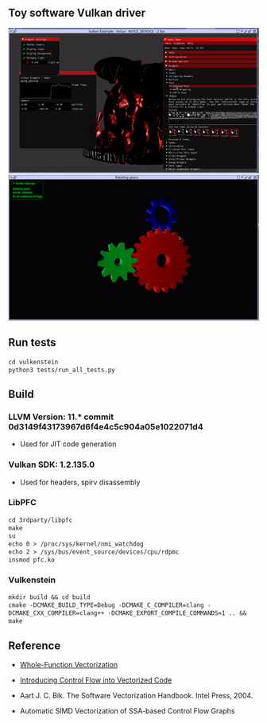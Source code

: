 ## Toy software Vulkan driver
![Vulkan scene](readme/preview.gif)
![Gears](readme/preview_2.gif)
## Run tests
```console
cd vulkenstein
python3 tests/run_all_tests.py
```

## Build
### LLVM Version: 11.* commit 0d3149f43173967d6f4e4c5c904a05e1022071d4
* Used for JIT code generation
### Vulkan SDK: 1.2.135.0
* Used for headers, spirv disassembly
### LibPFC
```console
cd 3rdparty/libpfc
make
su
echo 0 > /proc/sys/kernel/nmi_watchdog
echo 2 > /sys/bus/event_source/devices/cpu/rdpmc
insmod pfc.ko
```
### Vulkenstein
```console
mkdir build && cd build
cmake -DCMAKE_BUILD_TYPE=Debug -DCMAKE_C_COMPILER=clang -DCMAKE_CXX_COMPILER=clang++ -DCMAKE_EXPORT_COMPILE_COMMANDS=1 .. && make
```

## Reference

* [Whole-Function Vectorization](https://pdfs.semanticscholar.org/b01e/d17d21d9c69b60aa3e5018358e14b5e30b6e.pdf)

* [Introducing Control Flow into Vectorized Code](https://dl.acm.org/doi/pdf/10.5555/1299042.1299055?download=true)

* Aart J. C. Bik. The Software Vectorization Handbook. Intel Press, 2004.

* Automatic SIMD Vectorization of SSA-based Control Flow Graphs
